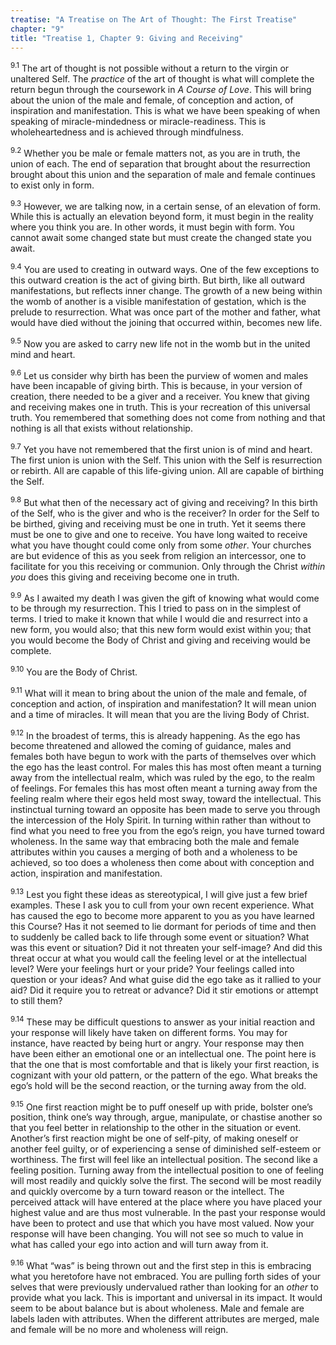 ```yaml
---
treatise: "A Treatise on The Art of Thought: The First Treatise"
chapter: "9"
title: "Treatise 1, Chapter 9: Giving and Receiving"
---
```


<sup>9.1</sup> The art of thought is not possible without a return to
the virgin or unaltered Self. The *practice* of the art of thought is
what will complete the return begun through the coursework in *A Course
of Love*. This will bring about the union of the male and female, of
conception and action, of inspiration and manifestation. This is what we
have been speaking of when speaking of miracle-mindedness or
miracle-readiness. This is wholeheartedness and is achieved through
mindfulness. 

<sup>9.2</sup> Whether you be male or female matters not, as you are in
truth, the union of each. The end of separation that brought about the
resurrection brought about this union and the separation of male and
female continues to exist only in form. 

<sup>9.3</sup> However, we are talking now, in a certain sense, of an
elevation of form. While this is actually an elevation beyond form, it
must begin in the reality where you think you are. In other words, it
must begin with form. You cannot await some changed state but must
create the changed state you await. 

<sup>9.4</sup> You are used to creating in outward ways. One of the few
exceptions to this outward creation is the act of giving birth. But
birth, like all outward manifestations, but reflects inner change. The
growth of a new being within the womb of another is a visible
manifestation of gestation, which is the prelude to resurrection. What
was once part of the mother and father, what would have died without the
joining that occurred within, becomes new life.

<sup>9.5</sup> Now you are asked to carry new life not in the womb but
in the united mind and heart. 

<sup>9.6</sup> Let us consider why birth has been the purview of women
and males have been incapable of giving birth. This is because, in your
version of creation, there needed to be a giver and a receiver. You knew
that giving and receiving makes one in truth. This is your recreation of
this universal truth. You remembered that something does not come from
nothing and that nothing is all that exists without relationship. 

<sup>9.7</sup> Yet you have not remembered that the first union is of
mind and heart. The first union is union with the Self. This union with
the Self is resurrection or rebirth. All are capable of this life-giving
union. All are capable of birthing the Self. 

<sup>9.8</sup> But what then of the necessary act of giving and
receiving? In this birth of the Self, who is the giver and who is the
receiver? In order for the Self to be birthed, giving and receiving must
be one in truth.  Yet it seems there must be one to give and one to
receive. You have long waited to receive what you have thought could
come only from some *other*.  Your churches are but evidence of this as
you seek from religion an intercessor, one to facilitate for you this
receiving or communion. Only through the Christ *within you* does this
giving and receiving become one in truth. 

<sup>9.9</sup> As I awaited my death I was given the gift of knowing
what would come to be through my resurrection. This I tried to pass on
in the simplest of terms. I tried to make it known that while I would
die and resurrect into a new form, you would also; that this new form
would exist within you; that you would become the Body of Christ and
giving and receiving would be complete. 

<sup>9.10</sup> You are the Body of Christ. 

<sup>9.11</sup> What will it mean to bring about the union of the male
and female, of conception and action, of inspiration and manifestation?
It will mean union and a time of miracles. It will mean that you are the
living Body of Christ. 

<sup>9.12</sup> In the broadest of terms, this is already happening. As
the ego has become threatened and allowed the coming of guidance, males
and females both have begun to work with the parts of themselves over
which the ego has the least control. For males this has most often meant
a turning away from the intellectual realm, which was ruled by the ego,
to the realm of feelings. For females this has most often meant a
turning away from the feeling realm where their egos held most sway,
toward the intellectual.  This instinctual turning toward an opposite
has been made to serve you through the intercession of the Holy Spirit.
In turning within rather than without to find what you need to free you
from the ego’s reign, you have turned toward wholeness. In the same way
that embracing both the male and female attributes within you causes a
merging of both and a wholeness to be achieved, so too does a wholeness
then come about with conception and action, inspiration and
manifestation. 

<sup>9.13</sup> Lest you fight these ideas as stereotypical, I will give
just a few brief examples.  These I ask you to cull from your own recent
experience. What has caused the ego to become more apparent to you as
you have learned this Course?  Has it not seemed to lie dormant for
periods of time and then to suddenly be called back to life through some
event or situation? What was this event or situation? Did it not
threaten your self-image? And did this threat occur at what you would
call the feeling level or at the intellectual level? Were your feelings
hurt or your pride? Your feelings called into question or your ideas?
And what guise did the ego take as it rallied to your aid?
Did it require you to retreat or advance? Did it stir emotions or
attempt to still them? 

<sup>9.14</sup> These may be difficult questions to answer as your
initial reaction and your response will likely have taken on different
forms. You may for instance, have reacted by being hurt or angry. Your
response may then have been either an emotional one or an intellectual
one. The point here is that the one that is most comfortable and that is
likely your first reaction, is cognizant with your old pattern, or the
pattern of the ego.  What breaks the ego’s hold will be the second
reaction, or the turning away from the old. 

<sup>9.15</sup> One first reaction might be to puff oneself up with
pride, bolster one’s position, think one’s way through, argue,
manipulate, or chastise another so that you feel better in relationship
to the other in the situation or event. Another’s first reaction might
be one of self-pity, of making oneself or another feel guilty, or of
experiencing a sense of diminished self-esteem or worthiness. The first
will feel like an intellectual position. The second like a feeling
position.  Turning away from the intellectual position to one of feeling
will most readily and quickly solve the first. The second will be most
readily and quickly overcome by a turn toward reason or the intellect.
The perceived attack will have entered at the place where you have
placed your highest value and are thus most vulnerable.  In the past
your response would have been to protect and use that which you have
most valued. Now your response will have been changing. You will not see
so much to value in what has called your ego into action and will turn
away from it.

<sup>9.16</sup> What “was” is being thrown out and the first step in
this is embracing what you heretofore have not embraced. You are pulling
forth sides of your selves that were previously undervalued rather than
looking for an *other* to provide what you lack. This is important and
universal in its impact. It would seem to be about balance but is about
wholeness. Male and female are labels laden with attributes. When the
different attributes are merged, male and female will be no more and
wholeness will reign.

